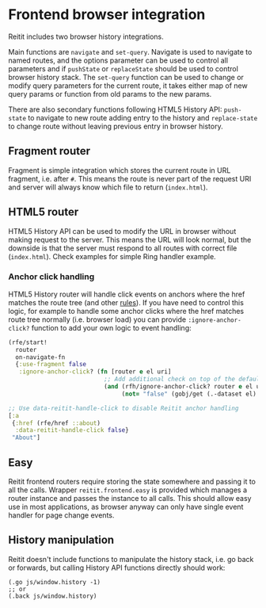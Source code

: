 # Frontend browser integration

Reitit includes two browser history integrations.

Main functions are `navigate` and `set-query`. Navigate is used to navigate
to named routes, and the options parameter can be used to control all
parameters and if `pushState` or `replaceState` should be used to control
browser history stack. The `set-query` function can be used to change
or modify query parameters for the current route, it takes either map of
new query params or function from old params to the new params.

There are also secondary functions following HTML5 History API:
`push-state` to navigate to new route adding entry to the history and
`replace-state` to change route without leaving previous entry in browser history.

## Fragment router

Fragment is simple integration which stores the current route in URL fragment,
i.e. after `#`. This means the route is never part of the request URI and
server will always know which file to return (`index.html`).

## HTML5 router

HTML5 History API can be used to modify the URL in browser without making
request to the server. This means the URL will look normal, but the downside is
that the server must respond to all routes with correct file (`index.html`).
Check examples for simple Ring handler example.

### Anchor click handling

HTML5 History router will handle click events on anchors where the href
matches the route tree (and other [rules](../../modules/reitit-frontend/src/reitit/frontend/history.cljs#L84-L98)).
If you have need to control this logic, for example to handle some
anchor clicks where the href matches route tree normally (i.e. browser load)
you can provide `:ignore-anchor-click?` function to add your own logic to
event handling:

```clj
(rfe/start!
  router
  on-navigate-fn
  {:use-fragment false
   :ignore-anchor-click? (fn [router e el uri]
                           ;; Add additional check on top of the default checks
                           (and (rfh/ignore-anchor-click? router e el uri)
                                (not= "false" (gobj/get (.-dataset el) "reititHandleClick"))))})

;; Use data-reitit-handle-click to disable Reitit anchor handling
[:a
 {:href (rfe/href ::about)
  :data-reitit-handle-click false}
 "About"]
```

## Easy

Reitit frontend routers require storing the state somewhere and passing it to
all the calls. Wrapper `reitit.frontend.easy` is provided which manages
a router instance and passes the instance to all calls. This should
allow easy use in most applications, as browser anyway can only have single
event handler for page change events.

## History manipulation

Reitit doesn't include functions to manipulate the history stack, i.e.
go back or forwards, but calling History API functions directly should work:

```
(.go js/window.history -1)
;; or
(.back js/window.history)
```
